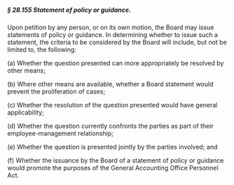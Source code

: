 ##### § 28.155 Statement of policy or guidance. #####

Upon petition by any person, or on its own motion, the Board may issue statements of policy or guidance. In determining whether to issue such a statement, the criteria to be considered by the Board will include, but not be limited to, the following:

(a) Whether the question presented can more appropriately be resolved by other means;

(b) Where other means are available, whether a Board statement would prevent the proliferation of cases;

(c) Whether the resolution of the question presented would have general applicability;

(d) Whether the question currently confronts the parties as part of their employee-management relationship;

(e) Whether the question is presented jointly by the parties involved; and

(f) Whether the issuance by the Board of a statement of policy or guidance would promote the purposes of the General Accounting Office Personnel Act.